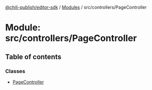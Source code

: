 [@chili-publish/editor-sdk](../README.md) / [Modules](../modules.md) / src/controllers/PageController

# Module: src/controllers/PageController

## Table of contents

### Classes

- [PageController](../classes/controllers_PageController.PageController.md)
